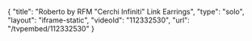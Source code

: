 {
    "title": "Roberto by RFM \"Cerchi Infiniti\" Link Earrings",
    "type": "solo",
    "layout": "iframe-static",
    "videoId": "112332530",
    "url": "\/tvpembed\/112332530"
}